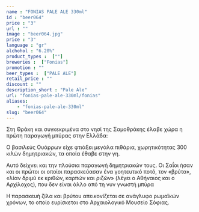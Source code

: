 ```yaml
---
name : "FONIAS PALE ALE 330ml"
id : "beer064"
price : "3"
url : ""
image : "beer064.jpg"
price : "3"
language : "gr"
alchohol : "6.20%"
product_types :  [""]
breweries :  ["Fonias"]
promotion : ""
beer_types :  ["PALE ALE"]
retail_price : ""
discount : ""
description_short : "Pale Ale"
url: "fonias-pale-ale-330ml/fonias"
aliases: 
    - "fonias-pale-ale-330ml"
slug: "beer064"
---
```


Στη Θράκη και συγκεκριμένα στο νησί της Σαμοθράκης έλαβε χώρα η πρώτη παραγωγή μπύρας στην Ελλάδα:

Ο βασιλεύς Ουάρρων είχε φτιάξει μεγάλα πιθάρια, χωρητικότητας 300 κιλών δημητριακών, τα οποία έθαβε στην γη.

Αυτό δείχνει και την πλούσια παραγωγή δημητριακών τους. Οι Σαΐοι ήσαν και οι πρώτοι οι οποίοι παρασκεύασαν ένα γοητευτικό ποτό, τον «βρύτο», «λίαν δριμύ εκ κριθών, καρπών και ριζών» (λέγει ο Αθήναιος και ο Αρχίλοχος), που δεν είναι άλλο από τη νυν γνωστή μπύρα

Η παρασκευή ζίλα και βρύτου απεικονίζεται σε ανάγλυφο ρωμαϊκών χρόνων, το οποίο ευρίσκεται στο Αρχαιολογικό Μουσείο Σόφιας.